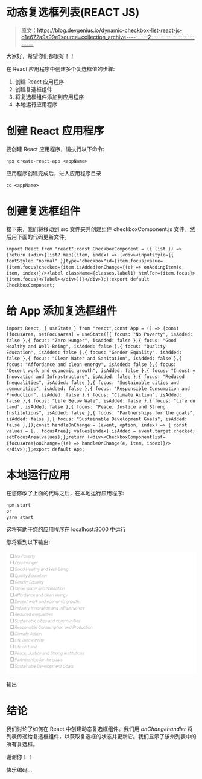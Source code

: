 # 动态复选框列表(REACT JS)

> 原文：<https://blog.devgenius.io/dynamic-checkbox-list-react-js-d1e672a9a99e?source=collection_archive---------2----------------------->

大家好，希望你们都很好！！

在 React 应用程序中创建多个复选框值的步骤:

1.  创建 React 应用程序
2.  创建复选框组件
3.  将复选框组件添加到应用程序
4.  本地运行应用程序

# **创建 React 应用程序**

要创建 React 应用程序，请执行以下命令:

```
npx create-react-app <appName>
```

应用程序创建完成后，进入应用程序目录

```
cd <appName>
```

# **创建复选框组件**

接下来，我们将移动到 src 文件夹并创建组件 checkboxComponent.js 文件。然后用下面的代码更新文件。

```
import React from "react";const CheckboxComponent = ({ list }) => {return (<div>{list?.map((item, index) => (<div><inputstyle={{ fontStyle: "normal" }}type="checkbox"id={item.focus}value={item.focus}checked={item.isAdded}onChange={(e) => onAddingItem(e, item, index)}/><label className={classes.label1} htmlFor={item.focus}>{item.focus}</label></div>))}</div>);};export default CheckboxComponent;
```

# **给 App 添加复选框组件**

```
import React, { useState } from "react";const App = () => {const [focusArea, setFocusArea] = useState([{ focus: "No Poverty", isAdded: false },{ focus: "Zero Hunger", isAdded: false },{ focus: "Good Healthy and Well-Being", isAdded: false },{ focus: "Quality Education", isAdded: false },{ focus: "Gender Equality", isAdded: false },{ focus: "Clean Water and Sanitation", isAdded: false },{ focus: "Affordance and clean energy", isAdded: false },{ focus: "Decent work and economic growth", isAdded: false },{ focus: "Industry Innovation and Infrastructure", isAdded: false },{ focus: "Reduced Inequalities", isAdded: false },{ focus: "Sustainable cities and communities", isAdded: false },{ focus: "Responsible Consumption and Production", isAdded: false },{ focus: "Climate Action", isAdded: false },{ focus: "Life Below Wate", isAdded: false },{ focus: "Life on Land", isAdded: false },{ focus: "Peace, Justice and Strong Institutions", isAdded: false },{ focus: "Partnerships for the goals", isAdded: false },{ focus: "Sustainable Development Goals", isAdded: false },]);const handleOnChange = (event, option, index) => { const values = [...focusArea]; values[index].isAdded = event.target.checked; setFocusArea(values);};return (<div><CheckboxComponentlist={focusArea}onChange={(e) => handleOnChange(e, item, index)}/></div>);};export default App;
```

# **本地运行应用**

在您修改了上面的代码之后，在本地运行应用程序:

```
npm start 
or 
yarn start
```

这将有助于您的应用程序在 localhost:3000 中运行

您将看到以下输出:

![](img/8e971bd69de87b0a7ec9a0b484fe73ad.png)

输出

# **结论**

我们讨论了如何在 React 中创建动态复选框组件。我们用 *onChangehandler* 将列表传递给复选框组件，以获取复选框的状态并更新它。我们显示了该州列表中的所有复选框。

谢谢你！！

快乐编码…